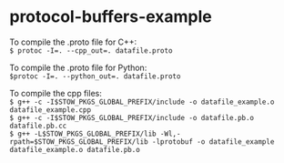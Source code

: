 # protocol-buffers-example

To compile the .proto file for C++:  
`$ protoc -I=. --cpp_out=. datafile.proto`  

To compile the .proto file for Python:  
`$protoc -I=. --python_out=. datafile.proto`  

To compile the cpp files:  
`$ g++ -c -I$STOW_PKGS_GLOBAL_PREFIX/include -o datafile_example.o datafile_example.cpp`  
`$ g++ -c -I$STOW_PKGS_GLOBAL_PREFIX/include -o datafile.pb.o datafile.pb.cc`  
`$ g++ -L$STOW_PKGS_GLOBAL_PREFIX/lib -Wl,-rpath=$STOW_PKGS_GLOBAL_PREFIX/lib -lprotobuf -o datafile_example datafile_example.o datafile.pb.o`  


